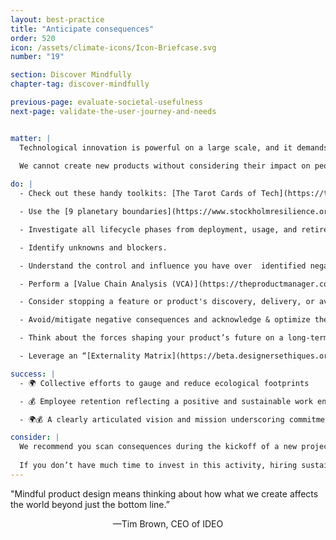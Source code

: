 ```yaml
---
layout: best-practice
title: "Anticipate consequences"
order: 520
icon: /assets/climate-icons/Icon-Briefcase.svg
number: "19"

section: Discover Mindfully
chapter-tag: discover-mindfully

previous-page: evaluate-societal-usefulness
next-page: validate-the-user-journey-and-needs


matter: |
  Technological innovation is powerful on a large scale, and it demands responsibility. It's important to remember that *digital is physical*. The production of devices to host and run software includes mineral extraction, population displacement, water pollution from the filtration process of minerals, manufacturing, transportation, and more. Digital products also affect user behavior. Also, a digital transaction may represent the exchange of physical goods, such as in an e-commerce transaction.
  
  We cannot create new products without considering their impact on people, the economy, society, and the environment. Sustainable design is essential for addressing the climate emergency, maintaining a competitive business edge, and moving toward a regenerative society. Consequence scanning is essential during the discovery phase. It helps you identify potential gaps, risks, and unintended consequences of your digital product at an early stage.

do: |
  - Check out these handy toolkits: [The Tarot Cards of Tech](https://tarotcardsoftech.artefactgroup.com/), [Consequences Scanning](https://www.tech-transformed.com/product-development/) or [Stop Designing for Yesterday](https://www.sdfy.org/) to identify the impact and consequences (intended and unintended) of your feature, product or service on the environment and society.

  - Use the [9 planetary boundaries](https://www.stockholmresilience.org/research/planetary-boundaries/the-nine-planetary-boundaries.html) to structure your thinking about environmental consequences.

  - Investigate all lifecycle phases from deployment, usage, and retirement, both from your organization and third-party services (also called [Digital Lifecycle Assessment](https://www.mightybytes.com/blog/digital-life-cycle-assessment/)).

  - Identify unknowns and blockers.

  - Understand the control and influence you have over  identified negative consequences.

  - Perform a [Value Chain Analysis (VCA)](https://theproductmanager.com/topics/value-chain-analysis/).

  - Consider stopping a feature or product's discovery, delivery, or availability if sizable negative consequences are unavoidable.

  - Avoid/mitigate negative consequences and acknowledge & optimize the positive consequences.

  - Think about the forces shaping your product’s future on a long-term horizon (e.g. 30 years) using the acronym [STEEPLED](https://pestleanalysis.com/steepled-analysis/) — **S**ocial, **T**echnological, **E**conomic, **E**nvironmental, **P**olitical, **L**egal, **E**thical and **D**emographic.

  - Leverage an “[Externality Matrix](https://beta.designersethiques.org/thematique-design-systemique/matrice-analyse-externalites)” to avoid 1) anthropocentric vision (or user-centric vs. environment/ multiple actors) ; 2) short-term imperatives for design.

success: |
  - 🌍 Collective efforts to gauge and reduce ecological footprints

  - 💰 Employee retention reflecting a positive and sustainable work environment

  - 🌍💰 A clearly articulated vision and mission underscoring commitment to societal and global challenges

consider: |
  We recommend you scan consequences during the kickoff of a new project and as part of the definition of ready (DOR) before sprint planning. Always remember to collaborate with diverse key stakeholders to maximize your chances to identify more potential consequences. 
  
  If you don’t have much time to invest in this activity, hiring sustainability experts can be an option if you have a budget. Type "climate job boards" into your preferred search engine, and you'll find dozens of sites to post your needs.
---
```


<div class="bigquote">
  <span class="highlight">"Mindful product design means thinking about how what we create affects the world beyond just the bottom line.”</span>
</div>

<p style="text-align:center;">—Tim Brown, CEO of IDEO</p>